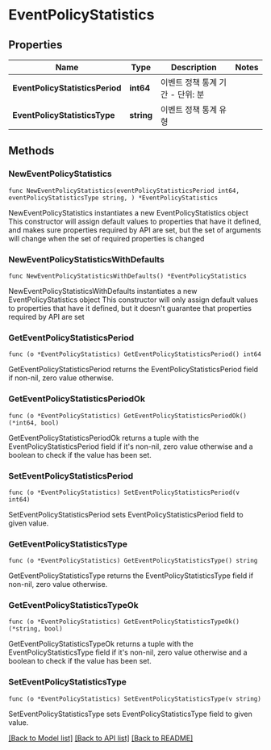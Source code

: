 # EventPolicyStatistics

## Properties

Name | Type | Description | Notes
------------ | ------------- | ------------- | -------------
**EventPolicyStatisticsPeriod** | **int64** | 이벤트 정책 통계 기간 - 단위: 분 | 
**EventPolicyStatisticsType** | **string** | 이벤트 정책 통계 유형 | 

## Methods

### NewEventPolicyStatistics

`func NewEventPolicyStatistics(eventPolicyStatisticsPeriod int64, eventPolicyStatisticsType string, ) *EventPolicyStatistics`

NewEventPolicyStatistics instantiates a new EventPolicyStatistics object
This constructor will assign default values to properties that have it defined,
and makes sure properties required by API are set, but the set of arguments
will change when the set of required properties is changed

### NewEventPolicyStatisticsWithDefaults

`func NewEventPolicyStatisticsWithDefaults() *EventPolicyStatistics`

NewEventPolicyStatisticsWithDefaults instantiates a new EventPolicyStatistics object
This constructor will only assign default values to properties that have it defined,
but it doesn't guarantee that properties required by API are set

### GetEventPolicyStatisticsPeriod

`func (o *EventPolicyStatistics) GetEventPolicyStatisticsPeriod() int64`

GetEventPolicyStatisticsPeriod returns the EventPolicyStatisticsPeriod field if non-nil, zero value otherwise.

### GetEventPolicyStatisticsPeriodOk

`func (o *EventPolicyStatistics) GetEventPolicyStatisticsPeriodOk() (*int64, bool)`

GetEventPolicyStatisticsPeriodOk returns a tuple with the EventPolicyStatisticsPeriod field if it's non-nil, zero value otherwise
and a boolean to check if the value has been set.

### SetEventPolicyStatisticsPeriod

`func (o *EventPolicyStatistics) SetEventPolicyStatisticsPeriod(v int64)`

SetEventPolicyStatisticsPeriod sets EventPolicyStatisticsPeriod field to given value.


### GetEventPolicyStatisticsType

`func (o *EventPolicyStatistics) GetEventPolicyStatisticsType() string`

GetEventPolicyStatisticsType returns the EventPolicyStatisticsType field if non-nil, zero value otherwise.

### GetEventPolicyStatisticsTypeOk

`func (o *EventPolicyStatistics) GetEventPolicyStatisticsTypeOk() (*string, bool)`

GetEventPolicyStatisticsTypeOk returns a tuple with the EventPolicyStatisticsType field if it's non-nil, zero value otherwise
and a boolean to check if the value has been set.

### SetEventPolicyStatisticsType

`func (o *EventPolicyStatistics) SetEventPolicyStatisticsType(v string)`

SetEventPolicyStatisticsType sets EventPolicyStatisticsType field to given value.



[[Back to Model list]](../README.md#documentation-for-models) [[Back to API list]](../README.md#documentation-for-api-endpoints) [[Back to README]](../README.md)


